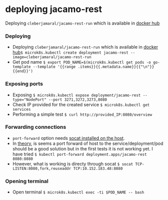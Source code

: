 # deploying jacamo-rest

Deploying `cleberjamaral/jacamo-rest-run` which is available in [docker hub](https://hub.docker.com/repository/docker/cleberjamaral/jacamo-rest-run/)

### Deploying

* Deploying `cleberjamaral/jacamo-rest-run` which is available in [docker hub](https://hub.docker.com/repository/docker/cleberjamaral/jacamo-rest-run/)`$ microk8s.kubectl create deployment jacamo-rest --image=cleberjamaral/jacamo-rest-run`
* Get pod name `$ export POD_NAME=$(microk8s.kubectl get pods -o go-template --template '{{range .items}}{{.metadata.name}}{{"\n"}}{{end}}')`

### Exposing ports

* Exposing `$ microk8s.kubectl expose deployment/jacamo-rest --type="NodePort" --port 3271,3272,3273,8080`
* Check IP provided for the created service `$ microk8s.kubectl get services`
* Performing a simple test `$ curl http://provided_IP:8080/overview`

### Forwarding connections

* `port-forward` option needs [socat installed on the host](https://kubernetes.io/docs/reference/generated/kubectl/kubectl-commands#port-forward).
* In [theory](https://kubernetes.io/docs/tasks/access-application-cluster/port-forward-access-application-cluster/), is seems a port forward of host to the service/deployment/pod should be a good solution but in the first tests it is not working yet. I have tried `$ kubectl port-forward deployment.apps/jacamo-rest 8080:8080` 
* However, what is working is directy through socat `$ socat TCP-LISTEN:8080,fork,reuseaddr TCP:10.152.183.48:8080`

### Opening terminal

* Open terminal `$ microk8s.kubectl exec -ti $POD_NAME -- bash`

